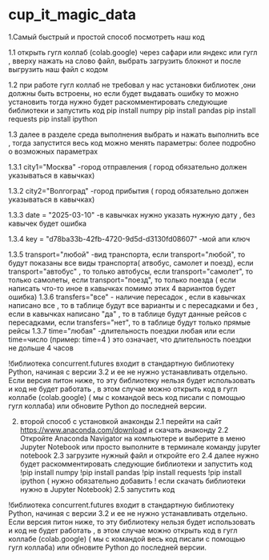 # cup_it_magic_data
1.Самый быстрый и простой способ посмотреть наш код 

1.1 открыть гугл коллаб (colab.google) через сафари или яндекс или гугл , вверху нажать на слово файл, выбрать загрузить блокнот и после выгрузить наш файл с кодом

1.2 при работе гугл коллаб не требовал у нас установки библиотек ,они должны быть встроены, но если будет выдавать ошибку то можно установить
тогда нужно будет раскомментировать следующие библиотеки и запустить код 
pip install numpy
pip install pandas
pip install requests
pip install ipython

1.3 далее в разделе среда выполнения выбрать и нажать выполнить все , тогда запустится весь код 
можно менять параметры: более подробно о возможных параметрах 

1.3.1 city1="Москва" -город отправления ( город обязательно должен указываться в кавычках)

1.3.2 city2="Волгоград" -город прибытия ( город обязательно должен указываться в кавычках)

1.3.3 date = "2025-03-10" -в кавычках нужно указать нужную дату , без кавычек будет ошибка

1.3.4 key = "d78ba33b-42fb-4720-9d5d-d3130fd08607" -мой апи ключ

1.3.5 transport="любой" -вид транспорта,
если transport="любой", то будут показаны все виды транспорта( атвобус, самолет и поезд),
если transport="автобус" , то только автобусы,
если transport="самолет", то только самолеты,
если transport="поезд", то только поезда ( если написать что-то иное в кавычках помимо этих 4 вариантов будет ошибка)
1.3.6 transfers="все" - наличие пересадок , если в кавычках написано все , то в таблице будут все варианты и с пересадками и без ,
если в кавычках написано "да" , то в таблице будут данные рейсов с пересадками,
если transfers="нет", то в таблице будут только прямые рейсы
1.3.7 time="любая" -длительность поездки любая или если time=число (пример: time=4 ) это означает, что длительность поездки не дольше 4 часов

!библиотека concurrent.futures входит в стандартную библиотеку Python, начиная с версии 3.2 и ее не нужно устанавливать отдельно. Если версия питон ниже, то эту библиотеку нельзя будет использовать и код не будет работать , в этом случае можно открыть код в гугл коллабе (colab.google) ( мы с командой весь код писали с помощью гугл коллаба) или обновите Python до последней версии. 

2. второй способ с установкой анаконды
2.1 перейти на сайт  https://www.anaconda.com/download и скачать анаконду
2.2 Откройте Anaconda Navigator на компьютере и выберите в меню Jupyter Notebook или просто выполните в терминале команду jupyter notebook
2.3 загрузите нужный файл и откройте его
2.4 далее нужно будет раскомментировать следующие библиотеки и запустить код 
!pip install numpy
!pip install pandas
!pip install requests
!pip install ipython
( нужно обязательно добавить ! если скачать библиотеки нужно в Jupyter Notebook)
2.5 запустить код 

!библиотека concurrent.futures входит в стандартную библиотеку Python, начиная с версии 3.2 и ее не нужно устанавливать отдельно. Если версия питон ниже, то эту библиотеку нельзя будет использовать и код не будет работать , в этом случае можно открыть код в гугл коллабе (colab.google) ( мы с командой весь код писали с помощью гугл коллаба) или обновите Python до последней версии. 


